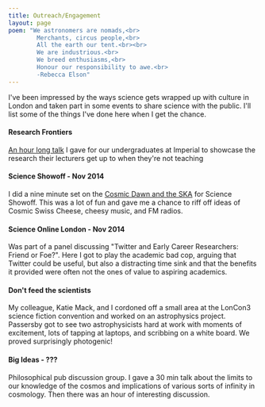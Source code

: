 ```yaml
---
title: Outreach/Engagement
layout: page
poem: "We astronomers are nomads,<br>
		Merchants, circus people,<br>
		All the earth our tent.<br><br>
		We are industrious.<br>
		We breed enthusiasms,<br>
		Honour our responsibility to awe.<br>
		-Rebecca Elson"
---
```


I\'ve been impressed by the ways science gets wrapped up with culture in London and taken part in some events to share science with the public. I\'ll list some of the things I\'ve done here when I get the chance.

#### Research Frontiers

[An hour long talk](talks/RF_cosmic_dawn.pdf) I gave for our undergraduates at Imperial to showcase the research their lecturers get up to when they're not teaching

#### Science Showoff - Nov 2014

I did a nine minute set on the [Cosmic Dawn and the SKA](talks/ScienceShowoff_pritchard.pdf) for Science Showoff. This was a lot of fun and gave me a chance to riff off ideas of Cosmic Swiss Cheese, cheesy music, and FM radios.

#### Science Online London - Nov 2014

Was part of a panel discussing \"Twitter and Early Career Researchers: Friend or Foe?\". Here I got to play the academic bad cop, arguing that Twitter could be useful, but also a distracting time sink and that the benefits it provided were often not the ones of value to aspiring academics.

#### Don\'t feed the scientists

My colleague, Katie Mack, and I cordoned off a small area at the LonCon3 science fiction convention and worked on an astrophysics project. Passersby got to see two astrophysicists hard at work with moments of excitement, lots of tapping at laptops, and scribbing on a white board. We proved surprisingly photogenic!

#### Big Ideas - ???

Philosophical pub discussion group. I gave a 30 min talk about the limits to our knowledge of the cosmos and implications of various sorts of infinity in cosmology. Then there was an hour of interesting discussion.